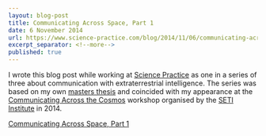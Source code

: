 ```yaml
---
layout: blog-post
title: Communicating Across Space, Part 1
date: 6 November 2014
url: https://www.science-practice.com/blog/2014/11/06/communicating-across-the-cosmos/
excerpt_separator: <!--more-->
published: true
---
```


I wrote this blog post while working at [Science Practice](https://www.science-practice.com/) as one in a series of three about communication with extraterrestrial intelligence. The series was based on my own [masters thesis](https://www.researchgate.net/publication/277892123_Lingua_Extraterrestris) and coincided with my appearance at the [Communicating Across the Cosmos](https://communicating.seti.org/) workshop organised by the [SETI Institute](https://www.seti.org/) in 2014.

[Communicating Across Space, Part 1](https://www.science-practice.com/blog/2014/11/06/communicating-across-the-cosmos/)

